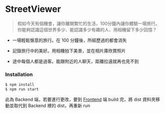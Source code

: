 # StreetViewer

>假如今天有個機會，讓你離開繁忙的生活，100分鐘內讓你體驗一場旅行。你能夠認識這個世界多少、能認識多少有趣的人、用相機留下多少回憶？

  - 一場輕鬆愜意的旅行。在 100 分鐘後，所經歷過的都會消失

  - 記錄旅行中的美好。用相機拍下美景，並在相片庫欣賞照片
  
  - 途中每個人都是過客。能跟附近的人聊天，距離拉遠就再也見不到

### Installation

```sh
$ npm install
$ npm run start
```

此為 Backend 端，若要進行更改，要到 [Frontend](https://github.com/terry623/StreetViewer_Frontend) 端 build 完，將 dist 資料夾移動並取代到 Backend 裡的 dist，再重新 run